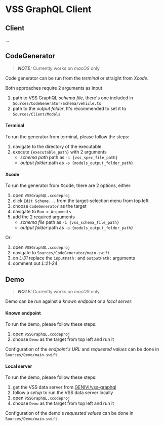 # VSS GraphQL Client


## Client

...


## CodeGenerator

> **_NOTE:_**  Currently works on _macOS_ only.

Code generator can be run from the _terminal_ or straight from _Xcode_.  

Both approaches require 2 arguments as input  
1. path to VSS GraphQL _schema file_, there's one included in `Sources/CodeGenerator/Schema/vehicle.ts`  
2. path to the _output folder_, It's recommended to set it to `Sources/Client/Models`

#### Terminal

To run the generator from terminal, please follow the steps:

1. navigate to the directory of the executable
2. execute `{executable_path}` with 2 arguments
    - _schema path_ path as `-i {vss_spec_file_path}`  
    - _output folder_ path as `-o {models_output_folder_path}`


#### Xcode

To run the generator from Xcode, there are 2 options, either:

1. open `VSSGraphQL.xcodeproj`
2. click `Edit Scheme...` from the target-selection menu from top left
3. choose `CodeGenerator` as the target
4. navigate to `Run > Arguments`
5. add the 2 required arguments
    -  _schema file_ path as `-i {vss_schema_file_path}`
    - _output folder_ path as `-o {models_output_folder_path}`

Or:  

1. open `VSSGraphQL.xcodeproj`
2. navigate to `Sources/CodeGenerator/main.swift`
3. on _L:31_ replace the `inputPath:` and `outputPath:` arguments
4. comment out _L:21-24_


## Demo

> **_NOTE:_**  Currently works on _macOS_ only.

Demo can be run against a _known endpoint_ or a _local server_.


#### Known endpoint

To run the demo, please follow these steps:

1. open `VSSGraphQL.xcodeproj`
2. choose `Demo` as the target from top left and run it

Configuration of the _endpoint's URL_ and _requested values_ can be done in `Sources/Demo/main.swift`.  


#### Local server

To run the demo, please follow these steps:  

1. get the VSS data server from [GENIVI/vss-graphql](https://github.com/GENIVI/vss-graphql)
2. follow a _setup_ to run the VSS data server locally
3. open `VSSGraphQL.xcodeproj` 
4. choose `Demo` as the target from top left and run it

Configuration of the demo's _requested values_ can be done in `Sources/Demo/main.swift`.
